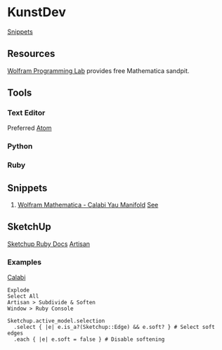 # KunstDev

[Snippets](https://bitbucket.org/kunst_dev/snippets)

## Resources

[Wolfram Programming Lab](https://lab.open.wolframcloud.com/app/view/newNotebook?ext=nb) provides free Mathematica sandpit.

## Tools

### Text Editor

Preferred [Atom](https://atom.io/)

### Python

### Ruby


## Snippets

1. [Wolfram Mathematica - Calabi Yau Manifold](/src/master/lib/calabi/parametric_plot_3d.nb)
  [See](http://kaurov.com/wordpress/?p=1246)


## SketchUp

[Sketchup Ruby Docs](http://ruby.sketchup.com/Sketchup/)
[Artisan](http://artisan4sketchup.com/)

### Examples

[Calabi](https://3dwarehouse.sketchup.com/model/73d1a448bc4c446d8389babcf188871/Manifolds)

```
Explode
Select All
Artisan > Subdivide & Soften
Window > Ruby Console

Sketchup.active_model.selection
  .select { |e| e.is_a?(Sketchup::Edge) && e.soft? } # Select soft edges
  .each { |e| e.soft = false } # Disable softening
```
